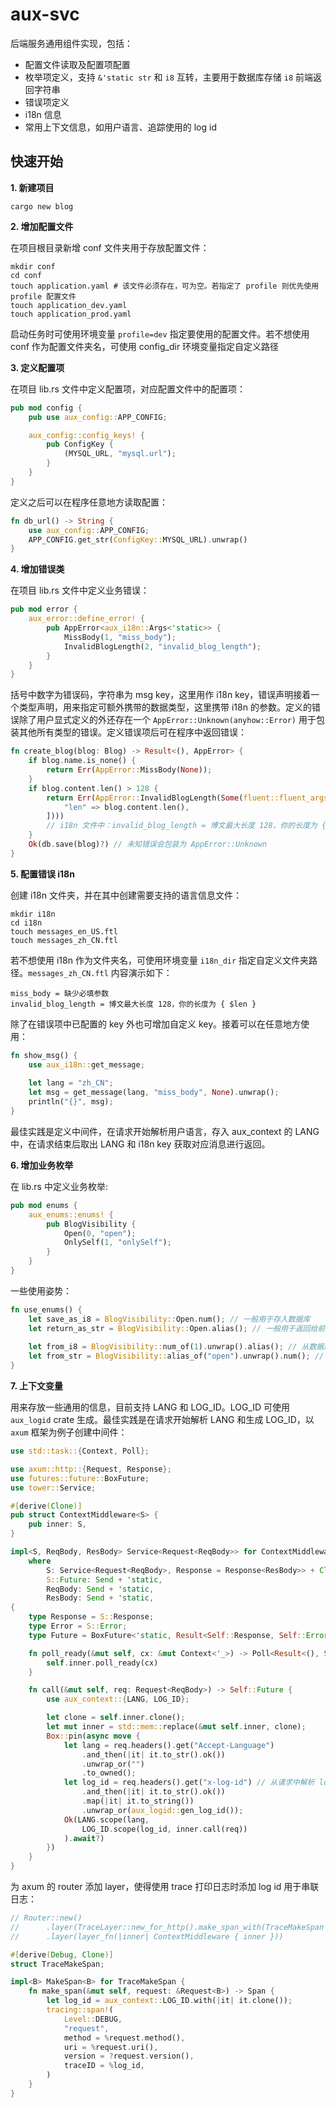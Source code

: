 # aux-svc
后端服务通用组件实现，包括：
- 配置文件读取及配置项配置
- 枚举项定义，支持 `&'static str` 和 `i8` 互转，主要用于数据库存储 `i8` 前端返回字符串
- 错误项定义
- i18n 信息
- 常用上下文信息，如用户语言、追踪使用的 log id

## 快速开始
**1. 新建项目**

```shell
cargo new blog
```

**2. 增加配置文件**

在项目根目录新增 conf 文件夹用于存放配置文件：
```shell
mkdir conf
cd conf
touch application.yaml # 该文件必须存在，可为空。若指定了 profile 则优先使用 profile 配置文件
touch application_dev.yaml
touch application_prod.yaml
```

启动任务时可使用环境变量 `profile=dev` 指定要使用的配置文件。若不想使用 conf 作为配置文件夹名，可使用 config_dir 环境变量指定自定义路径

**3. 定义配置项**

在项目 lib.rs 文件中定义配置项，对应配置文件中的配置项：

```rust
pub mod config {
    pub use aux_config::APP_CONFIG;

    aux_config::config_keys! {
        pub ConfigKey {
            (MYSQL_URL, "mysql.url");
        }
    }
}
```

定义之后可以在程序任意地方读取配置：

```rust
fn db_url() -> String {
    use aux_config::APP_CONFIG;
    APP_CONFIG.get_str(ConfigKey::MYSQL_URL).unwrap()
}
```

**4. 增加错误类**

在项目 lib.rs 文件中定义业务错误：

```rust
pub mod error {
    aux_error::define_error! {
        pub AppError<aux_i18n::Args<'static>> {
            MissBody(1, "miss_body");
            InvalidBlogLength(2, "invalid_blog_length");
        }
    }
}
```

括号中数字为错误码，字符串为 msg key，这里用作 i18n key，错误声明接着一个类型声明，用来指定可额外携带的数据类型，这里携带 i18n 的参数。定义的错误除了用户显式定义的外还存在一个 `AppError::Unknown(anyhow::Error)` 用于包装其他所有类型的错误。定义错误项后可在程序中返回错误：

```rust
fn create_blog(blog: Blog) -> Result<(), AppError> {
    if blog.name.is_none() {
        return Err(AppError::MissBody(None));
    }
    if blog.content.len() > 128 {
        return Err(AppError::InvalidBlogLength(Some(fluent::fluent_args![ // 传递错误参数信息
            "len" => blog.content.len(),
        ])))
        // i18n 文件中：invalid_blog_length = 博文最大长度 128，你的长度为 { $len } 
    }
    Ok(db.save(blog)?) // 未知错误会包装为 AppError::Unknown
}
```

**5. 配置错误 i18n**

创建 i18n 文件夹，并在其中创建需要支持的语言信息文件：

```shell
mkdir i18n
cd i18n
touch messages_en_US.ftl
touch messages_zh_CN.ftl
```

若不想使用 i18n 作为文件夹名，可使用环境变量 `i18n_dir` 指定自定义文件夹路径。`messages_zh_CN.ftl` 内容演示如下：

```text
miss_body = 缺少必填参数
invalid_blog_length = 博文最大长度 128，你的长度为 { $len } 
```

除了在错误项中已配置的 key 外也可增加自定义 key。接着可以在任意地方使用：

```rust
fn show_msg() {
    use aux_i18n::get_message;
    
    let lang = "zh_CN";
    let msg = get_message(lang, "miss_body", None).unwrap();
    println("{}", msg);
}
```

最佳实践是定义中间件，在请求开始解析用户语言，存入 aux_context 的 LANG 中，在请求结束后取出 LANG 和 i18n key 获取对应消息进行返回。

**6. 增加业务枚举**

在 lib.rs 中定义业务枚举:

```rust
pub mod enums {
    aux_enums::enums! {
        pub BlogVisibility {
            Open(0, "open");
            OnlySelf(1, "onlySelf");
        }
    }
}
```

一些使用姿势：

```rust
fn use_enums() {
    let save_as_i8 = BlogVisibility::Open.num(); // 一般用于存入数据库
    let return_as_str = BlogVisibility::Open.alias(); // 一般用于返回给前端，看喜好，有些返回前端也喜欢用数字，省去一步转换
    
    let from_i8 = BlogVisibility::num_of(1).unwrap().alias(); // 从数据库的 i8 转前端的字符串
    let from_str = BlogVisibility::alias_of("open").unwrap().num(); // 从前端用户输入转数据库数字
}
```

**7. 上下文变量**

用来存放一些通用的信息，目前支持 LANG 和 LOG_ID。LOG_ID 可使用 `aux_logid` crate 生成。最佳实践是在请求开始解析 LANG 和生成 LOG_ID，以 `axum` 框架为例子创建中间件：

```rust
use std::task::{Context, Poll};

use axum::http::{Request, Response};
use futures::future::BoxFuture;
use tower::Service;

#[derive(Clone)]
pub struct ContextMiddleware<S> {
    pub inner: S,
}

impl<S, ReqBody, ResBody> Service<Request<ReqBody>> for ContextMiddleware<S>
    where
        S: Service<Request<ReqBody>, Response = Response<ResBody>> + Clone + Send + 'static,
        S::Future: Send + 'static,
        ReqBody: Send + 'static,
        ResBody: Send + 'static,
{
    type Response = S::Response;
    type Error = S::Error;
    type Future = BoxFuture<'static, Result<Self::Response, Self::Error>>;

    fn poll_ready(&mut self, cx: &mut Context<'_>) -> Poll<Result<(), Self::Error>> {
        self.inner.poll_ready(cx)
    }

    fn call(&mut self, req: Request<ReqBody>) -> Self::Future {
        use aux_context::{LANG, LOG_ID};

        let clone = self.inner.clone();
        let mut inner = std::mem::replace(&mut self.inner, clone);
        Box::pin(async move {
            let lang = req.headers().get("Accept-Language")
                .and_then(|it| it.to_str().ok())
                .unwrap_or("")
                .to_owned();
            let log_id = req.headers().get("x-log-id") // 从请求中解析 log id，若不存在则生成一个新的
                .and_then(|it| it.to_str().ok())
                .map(|it| it.to_string())
                .unwrap_or(aux_logid::gen_log_id());
            Ok(LANG.scope(lang,
                LOG_ID.scope(log_id, inner.call(req))
            ).await?)
        })
    }
}
```

为 axum 的 router 添加 layer，使得使用 trace 打印日志时添加 log id 用于串联日志：

```rust
// Router::new()
//      .layer(TraceLayer::new_for_http().make_span_with(TraceMakeSpan {}))
//      .layer(layer_fn(|inner| ContextMiddleware { inner }))

#[derive(Debug, Clone)]
struct TraceMakeSpan;

impl<B> MakeSpan<B> for TraceMakeSpan {
    fn make_span(&mut self, request: &Request<B>) -> Span {
        let log_id = aux_context::LOG_ID.with(|it| it.clone());
        tracing::span!(
            Level::DEBUG,
            "request",
            method = %request.method(),
            uri = %request.uri(),
            version = ?request.version(),
            traceID = %log_id,
        )
    }
}
```